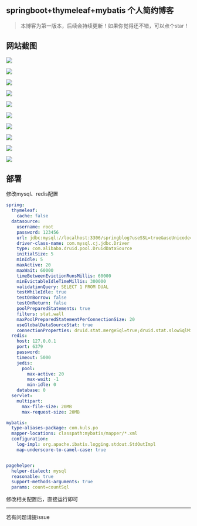 ## springboot+thymeleaf+mybatis 个人简约博客

> 本博客为第一版本，后续会持续更新！如果你觉得还不错，可以点个star！


## 网站截图
![](https://imgkr.cn-bj.ufileos.com/43eed587-24e5-4df6-889e-2fa7e66c56a7.png)

![](https://imgkr.cn-bj.ufileos.com/5fc55dfe-e2b9-4d83-bc00-43821f208732.png)

![](https://imgkr.cn-bj.ufileos.com/e61123aa-971a-4968-bb52-ce00180dec0b.png)

![](https://imgkr.cn-bj.ufileos.com/768e2296-1088-4bda-8e98-c72cff9ea681.png)

![](https://imgkr.cn-bj.ufileos.com/cb39f820-941e-4546-a086-e1dd50fc0b20.png)

![](https://imgkr.cn-bj.ufileos.com/b42f131e-454a-4350-9745-8f67943397b9.png)

![](https://imgkr.cn-bj.ufileos.com/5d53a4f7-eed7-4707-9397-04d3168b7dff.png)

![](https://imgkr.cn-bj.ufileos.com/b420ee99-ef17-45ae-84b1-8a0a53a0a0bc.png)

![](https://imgkr.cn-bj.ufileos.com/6dbcfe33-6ae7-486a-a992-c0b34abe8033.png)


![](https://imgkr.cn-bj.ufileos.com/f32af29b-6639-408b-9375-beb02a45c0d5.png)



## 部署
修改mysql、redis配置
```yaml
spring:
  thymeleaf:
    cache: false
  datasource:
    username: root
    password: 123456
    url: jdbc:mysql://localhost:3306/springblog?useSSL=true&useUnicode=true&characterEncoding=UTF-8&serverTimezone=Asia/Shanghai
    driver-class-name: com.mysql.cj.jdbc.Driver
    type: com.alibaba.druid.pool.DruidDataSource
    initialSize: 5
    minIdle: 5
    maxActive: 20
    maxWait: 60000
    timeBetweenEvictionRunsMillis: 60000
    minEvictableIdleTimeMillis: 300000
    validationQuery: SELECT 1 FROM DUAL
    testWhileIdle: true
    testOnBorrow: false
    testOnReturn: false
    poolPreparedStatements: true
    filters: stat,wall
    maxPoolPreparedStatementPerConnectionSize: 20
    useGlobalDataSourceStat: true
    connectionProperties: druid.stat.mergeSql=true;druid.stat.slowSqlMillis=500
  redis:
    host: 127.0.0.1
    port: 6379
    password:
    timeout: 5000
    jedis:
      pool:
        max-active: 20
        max-wait: -1
        min-idle: 0
    database: 0
  servlet:
    multipart:
      max-file-size: 20MB
      max-request-size: 20MB

mybatis:
  type-aliases-package: com.kuls.po
  mapper-locations: classpath:mybatis/mapper/*.xml
  configuration:
    log-impl: org.apache.ibatis.logging.stdout.StdOutImpl
    map-underscore-to-camel-case: true


pagehelper:
  helper-dialect: mysql
  reasonable: true
  support-methods-arguments: true
  params: count=countSql

```

修改相关配置后，直接运行即可

---
若有问题请提issue
